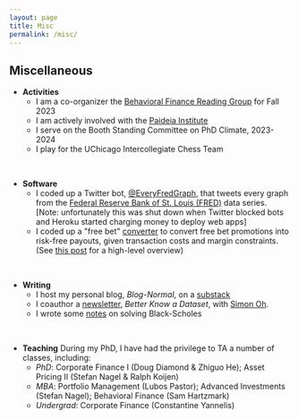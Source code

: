 ```yaml
---
layout: page
title: Misc
permalink: /misc/
---
```




## Miscellaneous


* **Activities**
	* I am a co-organizer the <a href="https://sites.google.com/view/behavioral-finance-group/">Behavioral Finance Reading Group</a> for Fall 2023
	* I am actively involved with the <a href="https://www.paideiainstitute.org/">Paideia Institute</a>
	* I serve on the Booth Standing Committee on PhD Climate, 2023-2024
	* I play for the UChicago Intercollegiate Chess Team

<br>

* **Software**
	* I coded up a Twitter bot, <a href="https://www.twitter.com/everyFREDgraph">@EveryFredGraph</a>, that tweets every graph from the <a href="https://fred.stlouisfed.org">Federal Reserve Bank of St. Louis (FRED)</a> data series. [Note: unfortunately this was shut down when Twitter blocked bots and Heroku started charging money to deploy web apps]
	* I coded up a "free bet" <a href="https://benmarrow.shinyapps.io/free_bet_converter/">converter</a> to convert free bet promotions into risk-free payouts, given transaction costs and margin constraints. (See <a href="https://benmarrow.notion.site/Optimal-Sports-Betting-Pt-2-Free-Bets-and-Risk-Free-Bets-958c1e0df6f54046959ed0df592a0b7f?pvs=4">this post</a> for a high-level overview)

<br>

* **Writing**
	* I host my personal blog, *Blog-Normal*, on a <a href="https://benmarrow.substack.com">substack</a>
	* I coauthor a <a href="https://bkad.substack.com">newsletter</a>, *Better Know a Dataset*, with <a href="https://sangmino.github.io/">Simon Oh</a>.
	* I wrote some <a href="https://benmarrow.com/pdfs/black_scholes.pdf">notes</a> on solving Black-Scholes

<br>

* **Teaching**
During my PhD, I have had the privilege to TA a number of classes, including:
	* *PhD*: Corporate Finance I (Doug Diamond & Zhiguo He); Asset Pricing II (Stefan Nagel & Ralph Koijen)
	* *MBA*: Portfolio Management (Lubos Pastor); Advanced Investments (Stefan Nagel); Behavioral Finance (Sam Hartzmark)
	* *Undergrad*: Corporate Finance (Constantine Yannelis)

	


